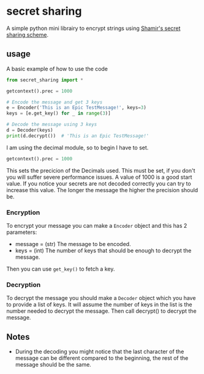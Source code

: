 # secret sharing

A simple python mini librairy to encrypt strings using [Shamir's secret sharing scheme](https://en.wikipedia.org/wiki/Shamir%27s_Secret_Sharing#Mathematical_definition).


## usage

A basic example of how to use the code

```python
from secret_sharing import *

getcontext().prec = 1000

# Encode the message and get 3 keys
e = Encoder('This is an Epic TestMessage!', keys=3)
keys = [e.get_key() for _ in range(3)]

# Decode the message using 3 keys
d = Decoder(keys)
print(d.decrypt())  # 'This is an Epic TestMessage!'
```

I am using the decimal module, so to begin I have to set.

```python
getcontext().prec = 1000
```

This sets the precicion of the Decimals used. This must be set, if you don't you will suffer severe performance issues. A value of 1000 is a good start value. If you notice your secrets are not decoded correctly you can try to increase this value. The longer the message the higher the precision should be.

### Encryption

To encrypt your message you can make a `Encoder` object and this has 2 parameters:

+ message = (str) The message to be encoded.
+ keys = (int) The number of keys that should be enough to decrypt the message.

Then you can use `get_key()` to fetch a key.

### Decryption

To decrypt the message you should make a `Decoder` object which you have to provide a list of keys. It will assume the number of keys in the list is the number needed to decrypt the message. Then call decrypt() to decrypt the message.

## Notes

+ During the decoding you might notice that the last character of the message can be different compared to the beginning, the rest of the message should be the same.
